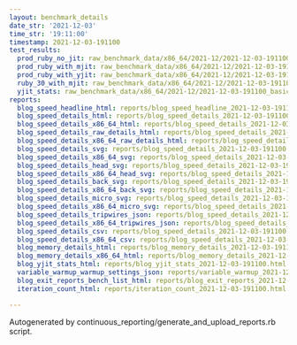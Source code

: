 ```yaml
---
layout: benchmark_details
date_str: '2021-12-03'
time_str: '19:11:00'
timestamp: 2021-12-03-191100
test_results:
  prod_ruby_no_jit: raw_benchmark_data/x86_64/2021-12/2021-12-03-191100_basic_benchmark_prod_ruby_no_jit.json
  prod_ruby_with_mjit: raw_benchmark_data/x86_64/2021-12/2021-12-03-191100_basic_benchmark_prod_ruby_with_mjit.json
  prod_ruby_with_yjit: raw_benchmark_data/x86_64/2021-12/2021-12-03-191100_basic_benchmark_prod_ruby_with_yjit.json
  ruby_30_with_mjit: raw_benchmark_data/x86_64/2021-12/2021-12-03-191100_basic_benchmark_ruby_30_with_mjit.json
  yjit_stats: raw_benchmark_data/x86_64/2021-12/2021-12-03-191100_basic_benchmark_yjit_stats.json
reports:
  blog_speed_headline_html: reports/blog_speed_headline_2021-12-03-191100.html
  blog_speed_details_html: reports/blog_speed_details_2021-12-03-191100.html
  blog_speed_details_x86_64_html: reports/blog_speed_details_2021-12-03-191100.x86_64.html
  blog_speed_details_raw_details_html: reports/blog_speed_details_2021-12-03-191100.raw_details.html
  blog_speed_details_x86_64_raw_details_html: reports/blog_speed_details_2021-12-03-191100.x86_64.raw_details.html
  blog_speed_details_svg: reports/blog_speed_details_2021-12-03-191100.svg
  blog_speed_details_x86_64_svg: reports/blog_speed_details_2021-12-03-191100.x86_64.svg
  blog_speed_details_head_svg: reports/blog_speed_details_2021-12-03-191100.head.svg
  blog_speed_details_x86_64_head_svg: reports/blog_speed_details_2021-12-03-191100.x86_64.head.svg
  blog_speed_details_back_svg: reports/blog_speed_details_2021-12-03-191100.back.svg
  blog_speed_details_x86_64_back_svg: reports/blog_speed_details_2021-12-03-191100.x86_64.back.svg
  blog_speed_details_micro_svg: reports/blog_speed_details_2021-12-03-191100.micro.svg
  blog_speed_details_x86_64_micro_svg: reports/blog_speed_details_2021-12-03-191100.x86_64.micro.svg
  blog_speed_details_tripwires_json: reports/blog_speed_details_2021-12-03-191100.tripwires.json
  blog_speed_details_x86_64_tripwires_json: reports/blog_speed_details_2021-12-03-191100.x86_64.tripwires.json
  blog_speed_details_csv: reports/blog_speed_details_2021-12-03-191100.csv
  blog_speed_details_x86_64_csv: reports/blog_speed_details_2021-12-03-191100.x86_64.csv
  blog_memory_details_html: reports/blog_memory_details_2021-12-03-191100.html
  blog_memory_details_x86_64_html: reports/blog_memory_details_2021-12-03-191100.x86_64.html
  blog_yjit_stats_html: reports/blog_yjit_stats_2021-12-03-191100.html
  variable_warmup_warmup_settings_json: reports/variable_warmup_2021-12-03-191100.warmup_settings.json
  blog_exit_reports_bench_list_html: reports/blog_exit_reports_2021-12-03-191100.bench_list.html
  iteration_count_html: reports/iteration_count_2021-12-03-191100.html

---
```

Autogenerated by continuous_reporting/generate_and_upload_reports.rb script.
